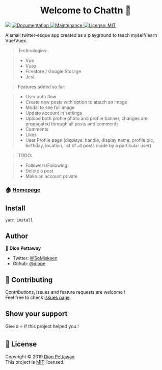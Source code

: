<h1 align="center">Welcome to Chattn 👋</h1>
<p>
  <img src="https://img.shields.io/badge/version-0.1.0-blue.svg?cacheSeconds=2592000" />
  <a href="https://github.com/diope/chattn#readme">
    <img alt="Documentation" src="https://img.shields.io/badge/documentation-yes-brightgreen.svg" target="_blank" />
  </a>
  <a href="https://github.com/diope/chattn/graphs/commit-activity">
    <img alt="Maintenance" src="https://img.shields.io/badge/Maintained%3F-yes-green.svg" target="_blank" />
  </a>
  <a href="https://github.com/diope/chattn/blob/master/LICENSE">
    <img alt="License: MIT" src="https://img.shields.io/badge/License-MIT-yellow.svg" target="_blank" />
  </a>
</p>

 A small twitter-esque app created as a playground to teach myself/learn Vue/Vuex.

>Technologies:
 
> * Vue
> * Vuex
> * Firestore / Google Storage
> * Jest

> Features added so far:

> * User auth flow
> * Create new posts with option to attach an image
> * Modal to see full image
> * Update account in settings
> * Upload both profile photo and profile banner, changes are propagated through all posts and comments
> * Comments
> * Likes
> * User Profile page (displays: handle, display name, profile pic, birthday, location, list of all posts made by a particular user)

> TODO:

> * Followers/Following
> * Delete a post
> * Make an account private

### 🏠 [Homepage](https://github.com/diope/chattn)

## Install

```sh
yarn install
```

## Author

👤 **Dion Pettaway**

* Twitter: [@SoMiskeen](https://twitter.com/SoMiskeen)
* Github: [@diope](https://github.com/diope)

## 🤝 Contributing

Contributions, issues and feature requests are welcome !<br />Feel free to check [issues page](https://github.com/diope/chattn/issues).

## Show your support

Give a ⭐️ if this project helped you !

## 📝 License

Copyright © 2019 [Dion Pettaway](https://github.com/diope).<br />
This project is [MIT](https://github.com/diope/chattn/blob/master/LICENSE) licensed.
